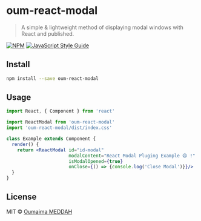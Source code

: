 # oum-react-modal

> A simple & lightweight method of displaying modal windows with React and published.

[![NPM](https://img.shields.io/npm/v/oum-react-modal.svg)](https://www.npmjs.com/package/oum-react-modal) [![JavaScript Style Guide](https://img.shields.io/badge/code_style-standard-brightgreen.svg)](https://standardjs.com)

## Install

```bash
npm install --save oum-react-modal
```

## Usage

```jsx
import React, { Component } from 'react'

import ReactModal from 'oum-react-modal'
import 'oum-react-modal/dist/index.css'

class Example extends Component {
  render() {
    return <ReactModal id="id-modal"
                       modalContent="React Modal Pluging Example 😄 !"
                       isModalOpened={true}
                       onClose={() => {console.log('Close Modal')}}/>
  }
}
```

## License

MIT © [Oumaima MEDDAH](https://github.com/oumaimameddah/hrnet-app/tree/master/plugins-react/oum-react-modal)
